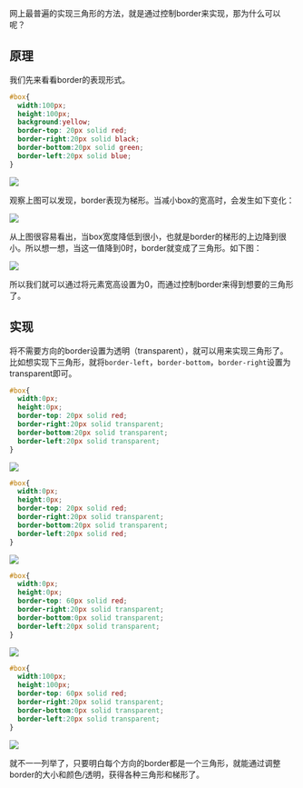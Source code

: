 网上最普遍的实现三角形的方法，就是通过控制border来实现，那为什么可以呢？

## 原理
我们先来看看border的表现形式。

```css
#box{
  width:100px;
  height:100px;
  background:yellow;
  border-top: 20px solid red;
  border-right:20px solid black;
  border-bottom:20px solid green;
  border-left:20px solid blue;
}
```
![](https://tva1.sinaimg.cn/large/00831rSTgy1gd4qor65pfj305f0553yi.jpg)

观察上图可以发现，border表现为梯形。当减小box的宽高时，会发生如下变化：

![](https://tva1.sinaimg.cn/large/00831rSTgy1gd4qp0ppxoj301v01tdfq.jpg)

从上图很容易看出，当box宽度降低到很小，也就是border的梯形的上边降到很小。所以想一想，当这一值降到0时，border就变成了三角形。如下图：

![](https://tva1.sinaimg.cn/large/00831rSTgy1gd4qp6rujmj301s01m3ye.jpg)

所以我们就可以通过将元素宽高设置为0，而通过控制border来得到想要的三角形了。

## 实现
将不需要方向的border设置为透明（transparent），就可以用来实现三角形了。比如想实现下三角形，就将`border-left`，`border-bottom`，`border-right`设置为transparent即可。

```css
#box{
  width:0px;
  height:0px;
  border-top: 20px solid red;
  border-right:20px solid transparent;
  border-bottom:20px solid transparent;
  border-left:20px solid transparent;
}
```
![](https://tva1.sinaimg.cn/large/00831rSTgy1gd4qpzrdwdj301w00ydfp.jpg)

```css
#box{
  width:0px;
  height:0px;
  border-top: 20px solid red;
  border-right:20px solid transparent;
  border-bottom:20px solid transparent;
  border-left:20px solid red;
}
```
![](https://tva1.sinaimg.cn/large/00831rSTgy1gd4qr0m4w4j301s01jmx1.jpg)

```css
#box{
  width:0px;
  height:0px;
  border-top: 60px solid red;
  border-right:20px solid transparent;
  border-bottom:0px solid transparent;
  border-left:20px solid transparent;
}
```
![](https://tva1.sinaimg.cn/large/00831rSTgy1gd4qrb9l5vj301y0280sm.jpg)

```css
#box{
  width:100px;
  height:100px;
  border-top: 60px solid red;
  border-right:20px solid transparent;
  border-bottom:0px solid transparent;
  border-left:20px solid transparent;
}
```
![](https://tva1.sinaimg.cn/large/00831rSTgy1gd4qro4a8gj305502h747.jpg)

 

就不一一列举了，只要明白每个方向的border都是一个三角形，就能通过调整border的大小和颜色/透明，获得各种三角形和梯形了。